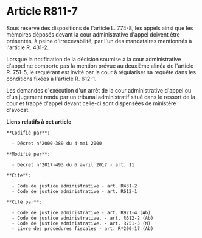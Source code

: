 # Article R811-7

Sous réserve des dispositions de l'article L. 774-8, les appels ainsi que les mémoires déposés devant la cour administrative
d'appel doivent être présentés, à peine d'irrecevabilité, par l'un des mandataires mentionnés à l'article R. 431-2.

Lorsque la notification de la décision soumise à la cour administrative d'appel ne comporte pas la mention prévue au deuxième
alinéa de l'article R. 751-5, le requérant est invité par la cour à régulariser sa requête dans les conditions fixées à
l'article R. 612-1.

Les demandes d'exécution d'un arrêt de la cour administrative d'appel ou d'un jugement rendu par un tribunal administratif
situé dans le ressort de la cour et frappé d'appel devant celle-ci sont dispensées de ministère d'avocat.

**Liens relatifs à cet article**

	**Codifié par**:

	  - Décret n°2000-389 du 4 mai 2000

	**Modifié par**:

	  - Décret n°2017-493 du 6 avril 2017 - art. 11

	**Cite**:

	  - Code de justice administrative - art. R431-2
	  - Code de justice administrative - art. R612-1

	**Cité par**:

	  - Code de justice administrative - art. R921-4 (Ab)
	  - Code de justice administrative. - art. R612-2 (Ab)
	  - Code de justice administrative. - art. R751-5 (M)
	  - Livre des procédures fiscales - art. R*200-17 (Ab)
